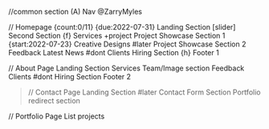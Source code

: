 //common section
(A) Nav @ZarryMyles

// Homepage {count:0/11} {due:2022-07-31}
Landing Section [slider]
Second Section {f}
Services +project
Project Showcase Section 1 {start:2022-07-23}
Creative Designs #later
Project Showcase Section 2
Feedback
Latest News #dont
Clients
Hiring Section {h}
Footer 1

// About Page
Landing Section
Services
Team/Image section
Feedback
Clients #dont
Hiring Section
Footer 2

> // Contact Page
> Landing Section #later
> Contact Form Section
> Portfolio redirect section

// Portfolio Page
List projects
